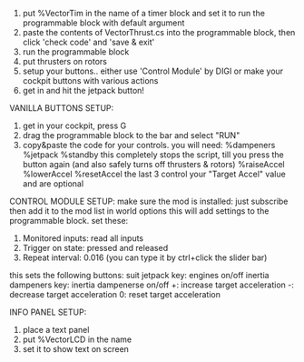 
1. put %VectorTim in the name of a timer block and set it to run the programmable block with default argument
2. paste the contents of VectorThrust.cs into the programmable block, then click 'check code' and 'save & exit'
3. run the programmable block
4. put thrusters on rotors
5. setup your buttons.. either use 'Control Module' by DIGI or make your cockpit buttons with various actions
6. get in and hit the jetpack button!


VANILLA BUTTONS SETUP:
1. get in your cockpit, press G
2. drag the programmable block to the bar and select "RUN"
3. copy&paste the code for your controls. you will need:
%dampeners
%jetpack
%standby			this completely stops the script, till you press the button again (and also safely turns off thrusters & rotors)
%raiseAccel
%lowerAccel
%resetAccel
the last 3 control your "Target Accel" value and are optional

CONTROL MODULE SETUP:
make sure the mod is installed: just subscribe then add it to the mod list in world options
this will add settings to the programmable block. set these:
1. Monitored inputs: read all inputs
2. Trigger on state: pressed and released
3. Repeat interval: 0.016 (you can type it by ctrl+click the slider bar)

this sets the following buttons:
suit jetpack key: engines on/off
inertia dampeners key: inertia dampenerse on/off
+:	increase target acceleration
-:	decrease target acceleration
0:	reset target acceleration



INFO PANEL SETUP:
1. place a text panel
2. put %VectorLCD in the name
3. set it to show text on screen

